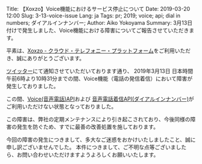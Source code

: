 Title: 【Xoxzo】Voice機能におけるサービス停止について
Date: 2019-03-20 12:00
Slug: 3-13-voice-issue
Lang: ja
Tags: pr; 2019; voice; api; dial in numbers; ダイアルインナンバー;
Author: Aiko Yokoyama
Summary: 3月13日付けで発生しました、Voice機能における障害についてご報告させていただきます。

平素は、[Xoxzo - クラウド・テレフォニー・プラットフォーム](https://www.xoxzo.com/ja/)をご利用いただき、誠にありがとうございます。

[ツイッター](https://twitter.com/xoxzotelephony/status/1150654233248579585)にて通知させていただいております通り、
2019年3月13日 日本時間午前6時より10時31分までの間、Voice機能（電話の発信着信）において障害が発生しておりました。

この間、[Voice(音声電話)API](https://www.xoxzo.com/ja/about/voice-api/)および
[音声電話着信API(ダイアルインナンバー)](https://www.xoxzo.com/ja/about/dial-in-api/)が
ご利用いただけない状態となっておりました。

この障害は、弊社の定期メンテナンスにより引き起こされており、今後同様の障害の発生を防ぐため、すでに最善の改善処置を施しております。

今回の障害の発生につきまして、多大なご迷惑をおかけいたしましたこと、誠に申し訳ございませんでした。
本件につきまして、ご不明な点等ございましたら、お問い合わせいただけますようよろしくお願いいたします。
